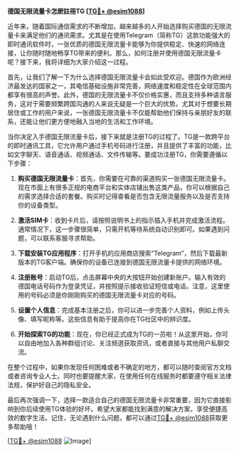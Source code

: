 **德国无限流量卡怎麽註冊TG [[TG💪+ @esim1088](https://t.me/s/esim1088)]**

近年来，随着国际通信需求的不断增加，越来越多的人开始选择购买德国的无限流量卡来满足他们的通讯需求。尤其是在使用Telegram（简称TG）这款功能强大的即时通讯软件时，一张优质的德国无限流量卡能够为你提供稳定、快速的网络连接，让你随时随地畅享TG带来的便利。那么，如何注册并使用德国无限流量卡呢？接下来，我将详细为大家介绍这一过程。

首先，让我们了解一下为什么选择德国无限流量卡会如此受欢迎。德国作为欧洲经济最发达的国家之一，其电信基础设施非常完善，网络速度和稳定性在全球范围内都享有很高的声誉。此外，德国的无限流量卡不仅价格实惠，而且支持多种语言服务，这对于需要频繁跨国沟通的人来说无疑是一个巨大的优势。尤其对于想要长期居住或工作的用户来说，一张德国无限流量卡不仅能帮助他们保持与亲朋好友的联系，还能让他们更方便地融入当地的生活和工作环境。

当你决定入手德国无限流量卡后，接下来就是注册TG的过程了。TG是一款跨平台的即时通讯工具，它允许用户通过手机号码进行注册，并且提供了丰富的功能，比如文字聊天、语音通话、视频通话、文件传输等。要成功注册TG，你需要遵循以下步骤：

1. **购买德国无限流量卡**：首先，你需要在可靠的渠道购买一张德国无限流量卡。现在市面上有很多正规的电商平台和实体店铺出售这类产品，你可以根据自己的需求选择合适的套餐。购买时记得查看是否包含无限流量服务以及是否支持你的设备类型。

2. **激活SIM卡**：收到卡片后，请按照说明书上的指示插入手机并完成激活流程。通常情况下，这一步骤很简单，只需开机等待系统自动识别即可。如果遇到问题，可以联系客服寻求帮助。

3. **下载安装TG应用程序**：打开手机的应用商店搜索“Telegram”，然后下载最新版本的TG客户端。确保你的设备已连接到德国无限流量卡提供的网络环境。

4. **注册账号**：启动TG后，点击屏幕中央的大按钮开始创建新账户。输入有效的德国电话号码作为登录凭证，并按照提示接收验证短信或电话。注意，这里使用的号码必须是你刚刚购买的德国无限流量卡对应的号码。

5. **设置个人信息**：完成基本注册之后，你可以进一步完善个人资料，例如上传头像、填写昵称等。这些信息有助于提高你在TG社区中的辨识度。

6. **开始探索TG的功能**：现在，你已经正式成为TG的一员啦！从这里开始，你可以自由地加入各种群组讨论、关注频道获取资讯，或者直接与其他用户私聊交流。

在整个过程中，如果你发现任何困难或者不确定的地方，都可以随时查阅官方文档或者咨询专业人士。同时也要提醒大家，在使用任何在线服务时都要遵守相关法律法规，保护好自己的隐私安全。

最后再次强调一下，选择一款适合自己的德国无限流量卡非常重要，因为它直接影响到你后续使用TG体验的好坏。希望大家都能找到满意的解决方案，享受便捷高效的数字生活。记住，无论遇到什么问题，都可以通过[TG💪+ @esim1088](https://t.me/s/esim1088)获取更多帮助哦！

[[TG💪+ @esim1088](https://t.me/s/esim1088) ![Image](https://i.postimg.cc/4NQfJmqS/Snipaste-2025-05-13-00-14-12.png)]
